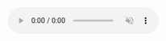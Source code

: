 <a href hreflang class id role title aria-controls aria-haspopup aria-label aria-expanded aria-selected data-toggle data-slide media rel> 
<abbr title class id role> 
<address class id role> 
<article class id role> 
<aside class id role> 
<audio class id role autoplay buffered controls loop muted preload src volume> 
<blockquote class id role> 
<br class id role> 
<button type class id role aria-label aria-expanded aria-controls aria-haspopup data-toggle data-target data-dismiss data-placement data-container> 
<caption class id role> 
<cite title class id role> 
<code class id role> 
<col class id role> 
<colgroup class id role> 
<del class id role> 
<details class id role> 
<dl class id role> 
<dt class id role> 
<dd class id role> 
<div role class id aria-label aria-labelledby aria-hidden data-ride data-dismiss data-toggle data-parent data-spy data-offset data-target tabindex> 
<em class id role> 
<figure class id role> 
<figcaption class id role> 
<footer class id role> 
<header class id role> 
<hr class id role> 
<h1 class id role> 
<h2 class id role> 
<h3 class id role> 
<h4 class id role> 
<h5 class id role> 
<h6 class id role> 
<img alt height width align class id role src data-entity-type data-entity-uuid data-align data-caption title> 
<i class id role> 
<li role class id aria-controls aria-current data-slide-to data-target> 
<mark class id role> 
<nav class id role aria-label> 
<ol class id role aria-labelledby> 
<p class id role> 
<pre class id role> 
<rowspan class id role> 
<section class id role> 
<small class id role> 
<span class id role aria-hidden> 
<source src type> 
<strong class id role> 
<sub class id role> 
<summary class id role> 
<sup class id role> 
<table class id role title> 
<tbody class id role> 
<td class id role colspan headers title> 
<tfoot class id role> 
<th colspan headers scope class id role> 
<thead class id role> 
<time class id role> 
<tr class id role> 
<track src sclang label default> 
<ul class id role background bgcolor aria-labelledby> 
<video width height controls autoplay buffered loop muted playsinline poster preload src>